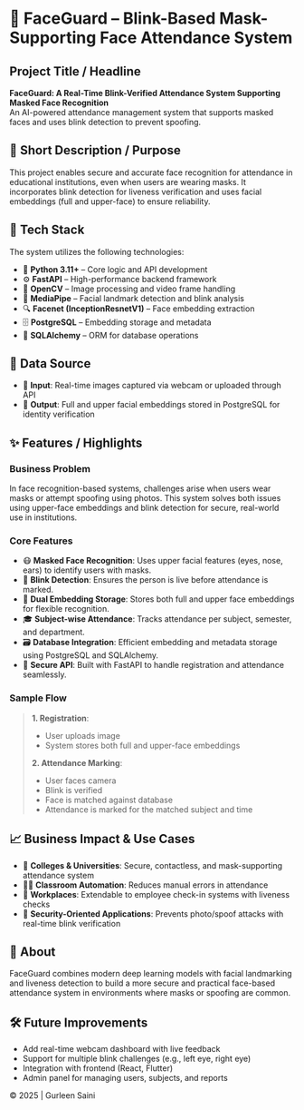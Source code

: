 # 🧠 FaceGuard – Blink-Based Mask-Supporting Face Attendance System

## Project Title / Headline  
**FaceGuard: A Real-Time Blink-Verified Attendance System Supporting Masked Face Recognition**  
An AI-powered attendance management system that supports masked faces and uses blink detection to prevent spoofing.

## 📌 Short Description / Purpose  
This project enables secure and accurate face recognition for attendance in educational institutions, even when users are wearing masks. It incorporates blink detection for liveness verification and uses facial embeddings (full and upper-face) to ensure reliability.

## 🧰 Tech Stack  
The system utilizes the following technologies:

- 🐍 **Python 3.11+** – Core logic and API development  
- ⚙️ **FastAPI** – High-performance backend framework  
- 🎥 **OpenCV** – Image processing and video frame handling  
- 🧠 **MediaPipe** – Facial landmark detection and blink analysis  
- 🔍 **Facenet (InceptionResnetV1)** – Face embedding extraction  
- 🗄️ **PostgreSQL** – Embedding storage and metadata  
- 🧪 **SQLAlchemy** – ORM for database operations  

## 📂 Data Source  
- 📸 **Input**: Real-time images captured via webcam or uploaded through API  
- 🧬 **Output**: Full and upper facial embeddings stored in PostgreSQL for identity verification  

## ✨ Features / Highlights  

### Business Problem  
In face recognition-based systems, challenges arise when users wear masks or attempt spoofing using photos. This system solves both issues using upper-face embeddings and blink detection for secure, real-world use in institutions.

### Core Features  
- 😷 **Masked Face Recognition**: Uses upper facial features (eyes, nose, ears) to identify users with masks.  
- 🧠 **Blink Detection**: Ensures the person is live before attendance is marked.  
- 🧬 **Dual Embedding Storage**: Stores both full and upper face embeddings for flexible recognition.  
- 🎓 **Subject-wise Attendance**: Tracks attendance per subject, semester, and department.  
- 🗃️ **Database Integration**: Efficient embedding and metadata storage using PostgreSQL and SQLAlchemy.  
- 🧾 **Secure API**: Built with FastAPI to handle registration and attendance seamlessly.  

### Sample Flow  
> **1. Registration**:  
> - User uploads image  
> - System stores both full and upper-face embeddings  
>  
> **2. Attendance Marking**:  
> - User faces camera  
> - Blink is verified  
> - Face is matched against database  
> - Attendance is marked for the matched subject and time  

## 📈 Business Impact & Use Cases  
- 🏫 **Colleges & Universities**: Secure, contactless, and mask-supporting attendance system  
- 🧑‍🏫 **Classroom Automation**: Reduces manual errors in attendance  
- 💼 **Workplaces**: Extendable to employee check-in systems with liveness checks  
- 🔐 **Security-Oriented Applications**: Prevents photo/spoof attacks with real-time blink verification  

## 📌 About  
FaceGuard combines modern deep learning models with facial landmarking and liveness detection to build a more secure and practical face-based attendance system in environments where masks or spoofing are common.

## 🛠️ Future Improvements  
- Add real-time webcam dashboard with live feedback  
- Support for multiple blink challenges (e.g., left eye, right eye)  
- Integration with frontend (React, Flutter)  
- Admin panel for managing users, subjects, and reports  

© 2025 | Gurleen Saini  
